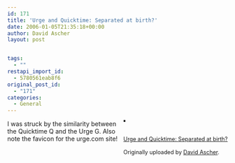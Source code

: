 ```yaml
---
id: 171
title: 'Urge and Quicktime: Separated at birth?'
date: 2006-01-05T21:35:18+00:00
author: David Ascher
layout: post


tags:
  - ""
restapi_import_id:
  - 5780561eab8f6
original_post_id:
  - "171"
categories:
  - General
---
```

<div style="float:right;margin-left:10px;margin-bottom:10px;">
  <a href="http://www.flickr.com/photos/davidascher/82817837/" title="photo sharing"><img src="http://static.flickr.com/43/82817837_152797c3d6_m.jpg" alt="" style="border:solid 2px #000000;" /></a><br /> <br /> <span style="font-size:.9em;margin-top:0;"><br /> <a href="http://www.flickr.com/photos/davidascher/82817837/">Urge and Quicktime: Separated at birth?</a><br /> <br /> Originally uploaded by <a href="http://www.flickr.com/people/davidascher/">David Ascher</a>.<br /> </span>
</div>

I was struck by the similarity between the Quicktime Q and the Urge G. Also note the favicon for the urge.com site!